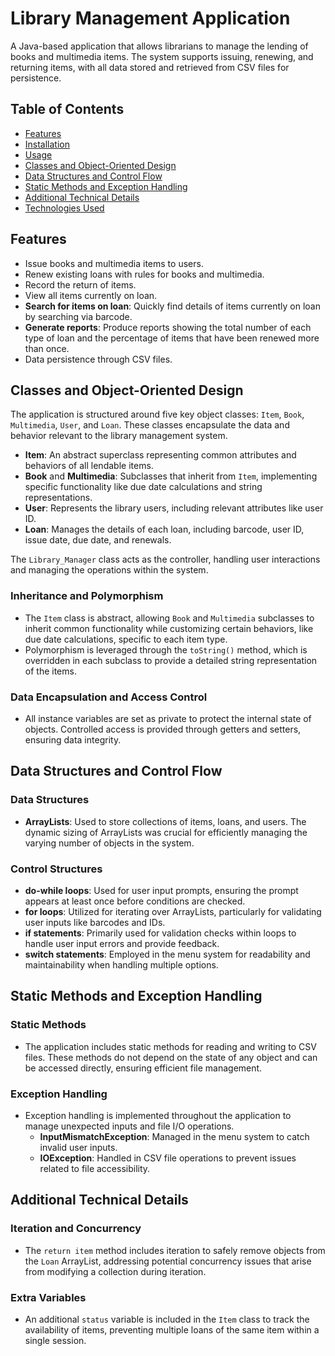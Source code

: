 # Library Management Application

A Java-based application that allows librarians to manage the lending of books and multimedia items. The system supports issuing, renewing, and returning items, with all data stored and retrieved from CSV files for persistence.

## Table of Contents

- [Features](#features)
- [Installation](#installation)
- [Usage](#usage)
- [Classes and Object-Oriented Design](#classes-and-object-oriented-design)
- [Data Structures and Control Flow](#data-structures-and-control-flow)
- [Static Methods and Exception Handling](#static-methods-and-exception-handling)
- [Additional Technical Details](#additional-technical-details)
- [Technologies Used](#technologies-used)

## Features

- Issue books and multimedia items to users.
- Renew existing loans with rules for books and multimedia.
- Record the return of items.
- View all items currently on loan.
- **Search for items on loan**: Quickly find details of items currently on loan by searching via barcode.
- **Generate reports**: Produce reports showing the total number of each type of loan and the percentage of items that have been renewed more than once.
- Data persistence through CSV files.

## Classes and Object-Oriented Design

The application is structured around five key object classes: `Item`, `Book`, `Multimedia`, `User`, and `Loan`. These classes encapsulate the data and behavior relevant to the library management system.

- **Item**: An abstract superclass representing common attributes and behaviors of all lendable items.
- **Book** and **Multimedia**: Subclasses that inherit from `Item`, implementing specific functionality like due date calculations and string representations.
- **User**: Represents the library users, including relevant attributes like user ID.
- **Loan**: Manages the details of each loan, including barcode, user ID, issue date, due date, and renewals.

The `Library_Manager` class acts as the controller, handling user interactions and managing the operations within the system.

### Inheritance and Polymorphism

- The `Item` class is abstract, allowing `Book` and `Multimedia` subclasses to inherit common functionality while customizing certain behaviors, like due date calculations, specific to each item type.
- Polymorphism is leveraged through the `toString()` method, which is overridden in each subclass to provide a detailed string representation of the items.

### Data Encapsulation and Access Control

- All instance variables are set as private to protect the internal state of objects. Controlled access is provided through getters and setters, ensuring data integrity.

## Data Structures and Control Flow

### Data Structures

- **ArrayLists**: Used to store collections of items, loans, and users. The dynamic sizing of ArrayLists was crucial for efficiently managing the varying number of objects in the system.

### Control Structures

- **do-while loops**: Used for user input prompts, ensuring the prompt appears at least once before conditions are checked.
- **for loops**: Utilized for iterating over ArrayLists, particularly for validating user inputs like barcodes and IDs.
- **if statements**: Primarily used for validation checks within loops to handle user input errors and provide feedback.
- **switch statements**: Employed in the menu system for readability and maintainability when handling multiple options.

## Static Methods and Exception Handling

### Static Methods

- The application includes static methods for reading and writing to CSV files. These methods do not depend on the state of any object and can be accessed directly, ensuring efficient file management.

### Exception Handling

- Exception handling is implemented throughout the application to manage unexpected inputs and file I/O operations.
  - **InputMismatchException**: Managed in the menu system to catch invalid user inputs.
  - **IOException**: Handled in CSV file operations to prevent issues related to file accessibility.

## Additional Technical Details

### Iteration and Concurrency

- The `return item` method includes iteration to safely remove objects from the `Loan` ArrayList, addressing potential concurrency issues that arise from modifying a collection during iteration.

### Extra Variables

- An additional `status` variable is included in the `Item` class to track the availability of items, preventing multiple loans of the same item within a single session.



